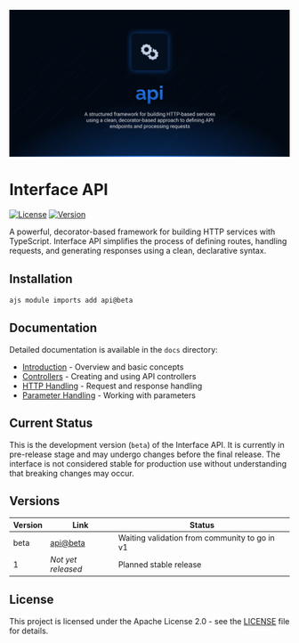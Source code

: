 ![API](.github/social-card.png)

# Interface API

[![License](https://img.shields.io/badge/License-Apache%202.0-blue.svg)](LICENSE.md)
[![Version](https://img.shields.io/badge/version-beta-orange.svg)](https://github.com/antelopejs/antelope)

A powerful, decorator-based framework for building HTTP services with TypeScript. Interface API simplifies the process of defining routes, handling requests, and generating responses using a clean, declarative syntax.

## Installation

```bash
ajs module imports add api@beta
```

## Documentation

Detailed documentation is available in the `docs` directory:

- [Introduction](./docs/1.introduction.md) - Overview and basic concepts
- [Controllers](./docs/2.controllers.md) - Creating and using API controllers
- [HTTP Handling](./docs/3.http-handling.md) - Request and response handling
- [Parameter Handling](./docs/4.parameters.md) - Working with parameters

## Current Status

This is the development version (`beta`) of the Interface API. It is currently in pre-release stage and may undergo changes before the final release. The interface is not considered stable for production use without understanding that breaking changes may occur.

## Versions

| Version | Link                                                                              | Status                                        |
| ------- | --------------------------------------------------------------------------------- | --------------------------------------------- |
| beta    | [api@beta](https://github.com/AntelopeJS/api/tree/main/.antelope/output/api/beta) | Waiting validation from community to go in v1 |
| 1       | _Not yet released_                                                                | Planned stable release                        |

## License

This project is licensed under the Apache License 2.0 - see the [LICENSE](LICENSE) file for details.
